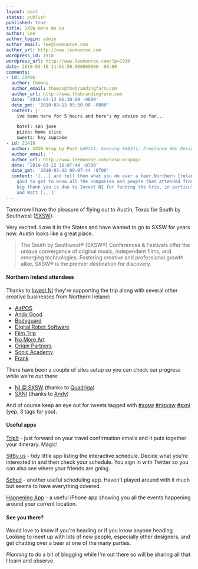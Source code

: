 ```yaml
---
layout: post
status: publish
published: true
title: SXSW Here We Go
author: Lee
author_login: admin
author_email: lee@leemunroe.com
author_url: http://www.leemunroe.com
wordpress_id: 1910
wordpress_url: http://www.leemunroe.com/?p=1910
date: 2010-03-10 11:01:50.000000000 -08:00
comments:
- id: 20496
  author: thomas
  author_email: thomas@thebrandingfarm.com
  author_url: http://www.thebrandingfarm.com
  date: '2010-03-13 06:30:00 -0800'
  date_gmt: '2010-03-13 05:30:00 -0800'
  content: |-
    ive been here for 5 hours and here's my advice so far...

    hotel: san jose
    pizza: home slice
    sweets: hey cupcake
- id: 21416
  author: SXSW Wrap Up Post &#8211; Amazing &#8211; Freelance Web Designer Lee Munroe
  author_email: ''
  author_url: http://www.leemunroe.com/sxsw-wrapup/
  date: '2010-03-22 10:07:44 -0700'
  date_gmt: '2010-03-22 09:07:44 -0700'
  content: '[...] and tell them what you do over a beer.Northern Ireland crewIt was
    good to get to know all the companies and people that attended from Northern Ireland.A
    big thank you is due to Invest NI for funding the trip, in particular Terry Reilly,
    and Matt [...]'
---
```

Tomorrow I have the pleasure of flying out to Austin, Texas for South by Southwest (<a href="http://sxsw.com/">SXSW</a>).

Very excited. Love it in the States and have wanted to go to SXSW for years now. Austin looks like a great place.

<!--more-->

<blockquote>The South by Southwest® (SXSW®) Conferences & Festivals offer the unique convergence of original music, independent films, and emerging technologies. Fostering creative and professional growth alike, SXSW® is the premier destination for discovery. </blockquote>

<h4>Northern Ireland attendees</h4>

Thanks to <a href="http://www.investni.com">Invest NI</a> they're supporting the trip along with several other creative businesses from Northern Ireland:

<ul>
<li><a href="http://www.airpos.co.uk/">AirPOS</a></li>
<li><a href="http://goodonpaper.org">Andy Good</a></li>
<li><a href="http://bodyguardapp.com/">Bodyguard</a></li>
<li><a href="http://www.digitalrobotsoftware.com/">Digital Robot Software</a></li>
<li><a href="http://www.filmtrip.tv/">Film Trip</a></li>
<li><a href="http://www.nomoreart.com/">No More Art</a></li>
<li><a href="http://www.origin-partners.com">Origin Partners</a></li>
<li><a href="http://www.sonicacademy.com/">Sonic Academy</a></li>
<li><a href="http://www.frankideaworks.com/">Frank</a></li>
</ul>

There have been a couple of sites setup so you can check our progress while we're out there:

<ul>
<li><a href="http://www.niatsxsw.com/">NI @ SXSW</a> (thanks to <a href="http://www.quadrigaconsulting.co.uk/blog/">Quadriga</a>)</li>
<li><a href="http://southbyni.ning.com/">SXNI</a> (thanks to <a href="http://goodonpaper.org">Andy</a>)</li>
</ul>

And of course keep an eye out for tweets tagged with <a href="http://search.twitter.com/search?q=%23sxsw">#sxsw</a> <a href="http://search.twitter.com/search?q=%23nisxsw">#nisxsw</a> <a href="http://search.twitter.com/search?q=%23sxni">#sxni</a> (yep, 3 tags for you).

<h4>Useful apps</h4>
<a href="http://www.tripit.com/">TripIt</a> - just forward on your travel confirmation emails and it puts together your itinerary. Magic!

<a href="http://www.sitby.us/">SitBy.us</a> - tidy little app listing the interactive schedule. Decide what you're interested in and then check your schedule. You sign in with Twitter so you can also see where your friends are going.

<a href="http://sched.org/">Sched</a> - another useful scheduling app. Haven't played around with it much but seems to have everything covered.

<a href="http://www.happening-app.com/">Happening App</a> - a useful iPhone app showing you all the events happening around your current location.

<h4>See you there?</h4>

Would love to know if you're heading or if you know anyone heading. Looking to meet up with lots of new people, especially other designers, and get chatting over a beer at one of the many parties. 

<em>Planning</em> to do a bit of blogging while I'm out there so will be sharing all that I learn and observe.
